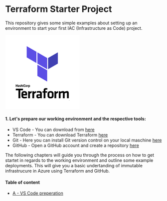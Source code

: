 # Terraform Starter Project

This repository gives some simple examples about setting up an environment to start your first IAC (Infrastructure as Code) project.  

![TerraformLogo](https://github.com/lenny9700/Terraform_Starter/blob/master/images/terraform_Logo.png)

#### 1. Let's prepare our working environment and the respective tools:
- VS Code - You can download from [here](https://code.visualstudio.com/Download)
- Terraform - You can download Terraform [here](https://www.terraform.io/downloads.html)
- Git - Here you can install Git version control on your local maschine [here](https://git-scm.com/downloads)
- GitHub - Open a GitHub account and create a repository [here](https://github.com/)

The following chapters will guide you through the process on how to get startet in regards to the working environment and outline some example deployments. This will give you a basic undertanding of immutable infrastrucure in Azure using Terraform and GitHub.

#### Table of content
* [A - VS Code preperation](./vscode_prepare.md)